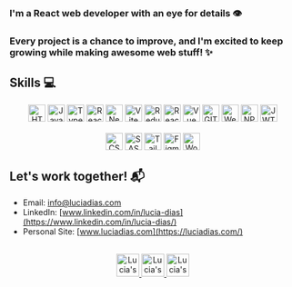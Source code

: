### I'm a React web developer with an eye for details 👁
### Every project is a chance to improve, and I'm excited to keep growing while making awesome web stuff! ✨


## Skills :computer:

<div align="center">
    <img height="30px" alt="HTML" src="https://img.shields.io/badge/HTML5-E34F26?style=for-the-badge&logo=html5&logoColor=white" />
    <img height="30px" alt="JavaScript" src="https://img.shields.io/badge/JavaScript-F7DF1E?style=for-the-badge&logo=javascript&logoColor=black" />
    <img height="30px" alt="Typescript" src="https://img.shields.io/badge/Typescript-1572B6?style=for-the-badge&logo=typescript&logoColor=white" />
    <img height="30px" alt="React JS" src="https://img.shields.io/badge/react-%2320232a.svg?style=for-the-badge&logo=react&logoColor=%2361DAFB" />
    <img height="30px" alt="Next" src="https://img.shields.io/badge/Next-black?style=for-the-badge&logo=next.js&logoColor=white" />
    <img height="30px" alt="Vite" src="https://img.shields.io/badge/vite-%23646CFF.svg?style=for-the-badge&logo=vite&logoColor=white" />
    <img height="30px" alt="Redux" src="https://img.shields.io/badge/redux-%23593d88.svg?style=for-the-badge&logo=redux&logoColor=white" />
    <img height="30px" alt="React Native" src="https://img.shields.io/badge/react_native-%2320232a.svg?style=for-the-badge&logo=react&logoColor=%2361DAFB" />
    <img height="30px" alt="Vue" src="https://img.shields.io/badge/vuejs-%2335495e.svg?style=for-the-badge&logo=vuedotjs&logoColor=%234FC08D" />
    <img height="30px" alt="GIT" src="https://img.shields.io/badge/GIT-E64626?style=for-the-badge&logo=git&logoColor=white" />
    <img height="30px" alt="Webpack" src="https://img.shields.io/badge/webpack-%238DD6F9.svg?style=for-the-badge&logo=webpack&logoColor=black" />
    <img height="30px" alt="NPM" src="https://img.shields.io/badge/NPM-%23CB3837.svg?style=for-the-badge&logo=npm&logoColor=white"/>
    <img height="30px" alt="JWT" src="https://img.shields.io/badge/JWT-black?style=for-the-badge&logo=JSON%20web%20tokens" />
<br/>
    <br/>
    <img height="30px" alt="CSS" src="https://img.shields.io/badge/CSS-1572B6?style=for-the-badge&logo=css3&logoColor=white" />
    <img height="30px" alt="SASS" src="https://img.shields.io/badge/SASS-hotpink.svg?style=for-the-badge&logo=SASS&logoColor=white"/>
    <img height="30px" alt="Tailwind" src="https://img.shields.io/badge/tailwindcss-%2338B2AC.svg?style=for-the-badge&logo=tailwind-css&logoColor=white" />
    <img height="30px" alt="Figma" src="https://img.shields.io/badge/figma-%23F24E1E.svg?style=for-the-badge&logo=figma&logoColor=white" /> 
    <img height="30px" alt="Wordpress" src="https://img.shields.io/badge/WordPress-%23117AC9.svg?style=for-the-badge&logo=WordPress&logoColor=white" /> 
    
    
</div>

## Let's work together! :mailbox_with_mail: 

- Email: info@luciadias.com
- LinkedIn: [www.linkedin.com/in/lucia-dias](https://www.linkedin.com/in/lucia-dias/)
- Personal Site: [www.luciadias.com](https://luciadias.com/)

<br/>
<div align="center">
    <a href="https://www.instagram.com/arkham17/">
        <img alt="Lucia's Instagram" width="40px" src="https://user-images.githubusercontent.com/88150989/172024888-9ca40ca1-6006-4319-b583-88f02a3b5a07.png" />
    </a>
    <a href="https://www.linkedin.com/in/lucia-dias/">
      <img alt="Lucia's LinkedIn" width="40px" src="https://user-images.githubusercontent.com/88150989/172024894-1a8f3973-40ad-4098-8c2d-9d2fbfe7fbe0.png" />
    </a>
    <a href="mailto:info@luciadias.com">
      <img alt="Lucia's Email" width="40px" src="https://user-images.githubusercontent.com/88150989/172024935-eabe01c2-d7f2-4e7a-add8-0e89c9f682cd.png" />
    </a>
</div>

